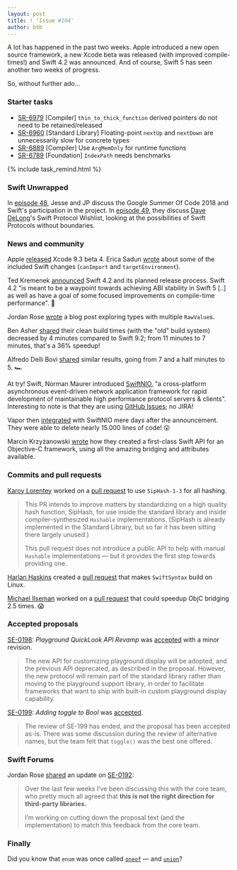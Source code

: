 ```yaml
---
layout: post
title: ! 'Issue #104'
author: btb
---
```


A lot has happened in the past two weeks. Apple introduced a new open source framework, a new Xcode beta was released (with improved compile-times!) and Swift 4.2 was announced. And of course, Swift 5 has seen another two weeks of progress.

So, without further ado...

<!--excerpt-->

### Starter tasks

- [SR-6979](https://bugs.swift.org/browse/SR-6979) [Compiler] `thin_to_thick_function` derived pointers do not need to be retained/released
- [SR-6960](https://bugs.swift.org/browse/SR-6960) [Standard Library] Floating-point `nextUp` and `nextDown` are unnecessarily slow for concrete types
- [SR-6889](https://bugs.swift.org/browse/SR-6889) [Compiler] Use `ArgMemOnly` for runtime functions
- [SR-6789](https://bugs.swift.org/browse/SR-6789) [Foundation] `IndexPath` needs benchmarks

{% include task_remind.html %}

### Swift Unwrapped

In [episode 48](https://spec.fm/podcasts/swift-unwrapped/117689), Jesse and JP discuss the Google Summer Of Code 2018 and Swift's participation in the project. In [episode 49](https://spec.fm/podcasts/swift-unwrapped/117707), they discuss [Dave DeLong](https://twitter.com/davedelong)'s Swift Protocol Wishlist, looking at the possibilities of Swift Protocols without  boundaries.

### News and community

Apple [released](https://download.developer.apple.com/Developer_Tools/Xcode_9.3_beta_4/Release_Notes_for_Xcode_9.3_beta_4.pdf) Xcode 9.3 beta 4. Erica Sadun [wrote](http://ericasadun.com/2018/03/05/new-to-swift-in-xcode-9-3-beta-4-se-0075-and-se-0190-allow-better-configuration-testing/) about some of the included Swift changes (`canImport` and `targetEnvironment`).

Ted Kremenek [announced](https://swift.org/blog/4-2-release-process/) Swift 4.2 and its planned release process. Swift 4.2 "is meant to be a waypoint towards achieving ABI stability in Swift 5 [..] as well as have a goal of some focused improvements on compile-time performance". 🎉

Jordan Rose [wrote](http://belkadan.com/blog/2018/02/Many-to-Many-Protocols/) a blog post exploring types with multiple `RawValue`s.

Ben Asher [shared](https://twitter.com/benasher44/status/968905975724892160) their clean build times (with the "old" build system) decreased by 4 minutes compared to Swift 9.2; from 11 minutes to 7 minutes, that's a 36% speedup!

Alfredo Delli Bovi [shared](https://twitter.com/adellibovi/status/969012500682477568) similar results, going from 7 and a half minutes to 5. 🏎

At try! Swift, Norman Maurer introduced [SwiftNIO](https://github.com/apple/swift-nio), "a cross-platform asynchronous event-driven network application framework for rapid development of maintainable high performance protocol servers & clients".
Interesting to note is that they are using [GitHub Issues](https://github.com/apple/swift-nio/issues); no JIRA!

Vapor then [integrated](https://twitter.com/codevapor/status/970012673852178432) with SwiftNIO mere days after the announcement. They were able to delete nearly 15.000 lines of code! 😮

Marcin Krzyżanowski [wrote](https://pspdfkit.com/blog/2018/first-class-swift-api-for-objective-c-frameworks/) how they created a first-class Swift API for an Objective-C framework, using all the amazing bridging and attributes available.

### Commits and pull requests

[Karoy Lorentey](https://github.com/lorentey) worked on a [pull request](https://github.com/apple/swift/pull/14913) to use `SipHash-1-3` for all hashing.

> This PR intends to improve matters by standardizing on a high quality hash function, SipHash, for use inside the standard library and inside compiler-synthesized `Hashable` implementations. (SipHash is already implemented in the Standard Library, but so far it has been sitting there largely unused.)
>
> This pull request does not introduce a public API to help with manual `Hashable` implementations — but it provides the first step towards providing one.

[Harlan Haskins](https://github.com/harlanhaskins) created a [pull request](https://github.com/apple/swift/pull/14854) that makes `SwiftSyntax` build on Linux.

[Michael Ilseman](https://github.com/milseman) worked on a [pull request](https://github.com/apple/swift/pull/14755) that could speedup ObjC bridging 2.5 times. 😱

### Accepted proposals

[SE-0198](https://github.com/apple/swift-evolution/blob/master/proposals/0198-playground-quicklook-api-revamp.md): *Playground QuickLook API Revamp* was [accepted](https://forums.swift.org/t/se-0198-playground-quicklook-api-revamp/9448/16) with a minor revision.

> The new API for customizing playground display will be adopted, and the previous API deprecated, as described in the proposal. However, the new protocol will remain part of the standard library rather than moving to the playground support library, in order to facilitate frameworks that want to ship with built-in custom playground display capability.

[SE-0199](https://github.com/apple/swift-evolution/blob/master/proposals/0199-bool-toggle.md): *Adding toggle to Bool* was [accepted](https://forums.swift.org/t/accepted-se-199-add-toggle-to-bool/10681).

> The review of SE-199 has ended, and the proposal has been accepted as-is. There was some discussion during the review of alternative names, but the team felt that `toggle()` was the best one offered.

### Swift Forums

Jordan Rose [shared](https://forums.swift.org/t/se-0192-non-exhaustive-enums/7291/337) an update on [SE-0192](https://github.com/apple/swift-evolution/blob/master/proposals/0192-non-exhaustive-enums.md):

> Over the last few weeks I’ve been discussing this with the core team, who pretty much all agreed that **this is not the right direction for third-party libraries.**
>
> I’m working on cutting down the proposal text (and the implementation) to match this feedback from the core team.

### Finally

Did you know that `enum` was once called [`oneof`](https://twitter.com/dgregor79/status/970857272724172800) — and [`union`](https://github.com/apple/swift/blob/master/CHANGELOG.md#2013-09-24)?
